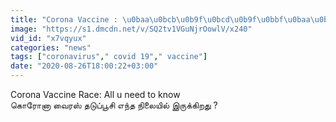 ```yaml
---
title: "Corona Vaccine : \u0baa\u0bcb\u0b9f\u0bcd\u0b9f\u0bbf\u0baa\u0bcb\u0b9f\u0bc1\u0bae\u0bcd \u0b89\u0bb2\u0b95 \u0ba8\u0bbe\u0b9f\u0bc1\u0b95\u0bb3\u0bcd... \u0b8e\u0baa\u0bcd\u0baa\u0bcb\u0ba4\u0bc1\u0bae\u0bcd \u0bb5\u0bb0\u0bc1\u0bae\u0bcd ?"
image: "https://s1.dmcdn.net/v/SQ2tv1VGuNjrOowlV/x240"
vid_id: "x7vqyux"
categories: "news"
tags: ["coronavirus"," covid 19"," vaccine"]
date: "2020-08-26T18:00:22+03:00"
---
```

Corona Vaccine Race: All u need to know  <br>கொரோனா வைரஸ் தடுப்பூசி எந்த நிலையில் இருக்கிறது ?
